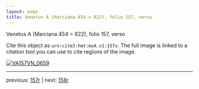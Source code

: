 ```yaml
---
layout: page
title: Venetus A (Marciana 454 = 822), folio 157, verso
---
```


Venetus A (Marciana 454 = 822), folio 157, verso

Cite this object as `urn:cite2:hmt:msA.v1:157v`.  The full image is linked to a citation tool you can use to cite regions of the image.

[![VA157VN_0659](http://www.homermultitext.org/iipsrv?IIIF=/project/homer/pyramidal/deepzoom/hmt/vaimg/2017a/VA157VN_0659.tif/full/800,/0/default.jpg)](http://www.homermultitext.org/ict2/?urn=urn:cite2:hmt:vaimg.2017a:VA157VN_0659) 

---

previous:  [157r](../157r/) | next: [158r](../158r/)